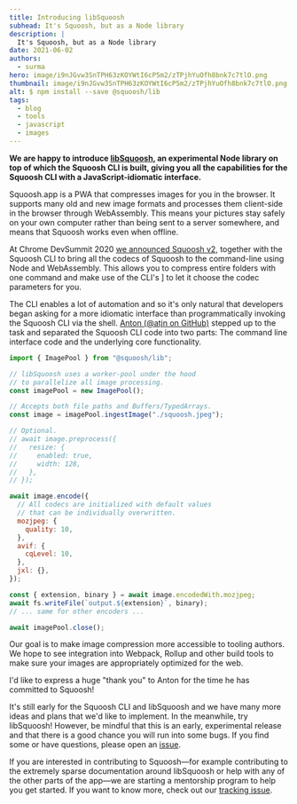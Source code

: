 ```yaml
---
title: Introducing libSquoosh
subhead: It's Squoosh, but as a Node library
description: |
  It's Squoosh, but as a Node library
date: 2021-06-02
authors:
  - surma
hero: image/i9nJGvw3SnTPH63zKOYWtI6cP5m2/zTPjhYuOfh8bnk7c7tlO.png
thumbnail: image/i9nJGvw3SnTPH63zKOYWtI6cP5m2/zTPjhYuOfh8bnk7c7tlO.png
alt: $ npm install --save @squoosh/lib
tags:
  - blog
  - tools
  - javascript
  - images
---
```


**We are happy to introduce [libSquoosh], an experimental Node library on top of which the Squoosh CLI is built, giving you all the capabilities for the Squoosh CLI with a JavaScript-idiomatic interface.**

Squoosh.app is a PWA that compresses images for you in the browser. It supports many old and new image formats and processes them client-side in the browser through WebAssembly. This means your pictures stay safely on your own computer rather than being sent to a server somewhere, and means that Squoosh works even when offline.

At Chrome DevSummit 2020 [we announced Squoosh v2][squoosh v2 announcement], together with the Squoosh CLI to bring all the codecs of Squoosh to the command-line using Node and WebAssembly. This allows you to compress entire folders with one command and make use of the CLI's ][][experimental auto-optimizer] to let it choose the codec parameters for you.

The CLI enables a lot of automation and so it's only natural that developers began asking for a more idiomatic interface than programmatically invoking the Squoosh CLI via the shell. [Anton (@atjn on GitHub)][atjn] stepped up to the task and separated the Squoosh CLI code into two parts: The command line interface code and the underlying core functionality.

```js
import { ImagePool } from "@squoosh/lib";

// libSquoosh uses a worker-pool under the hood
// to parallelize all image processing.
const imagePool = new ImagePool();

// Accepts both file paths and Buffers/TypedArrays.
const image = imagePool.ingestImage("./squoosh.jpeg");

// Optional.
// await image.preprocess({
//   resize: {
//     enabled: true,
//     width: 128,
//   },
// });

await image.encode({
  // All codecs are initialized with default values
  // that can be individually overwritten.
  mozjpeg: {
    quality: 10,
  },
  avif: {
    cqLevel: 10,
  },
  jxl: {},
});

const { extension, binary } = await image.encodedWith.mozjpeg;
await fs.writeFile(`output.${extension}`, binary);
// ... same for other encoders ...

await imagePool.close();
```

Our goal is to make image compression more accessible to tooling authors. We hope to see integration into Webpack, Rollup and other build tools to make sure your images are appropriately optimized for the web.

I'd like to express a huge "thank you" to Anton for the time he has committed to Squoosh! 

It's still early for the Squoosh CLI and libSquoosh and we have many more ideas and plans that we'd like to implement. In the meanwhile, try libSquoosh! However, be mindful that this is an early, experimental release and that there is a good chance you will run into some bugs. If you find some or have questions, please open an [issue][new issue]. 

If you are interested in contributing to Squoosh—for example contributing to the extremely sparse documentation around libSquoosh or help with any of the other parts of the app—we are starting a mentorship program to help you get started. If you want to know more, check out our [tracking issue][mentorship issue].

[libsquoosh]: https://github.com/GoogleChromeLabs/squoosh/tree/dev/libsquoosh
[squoosh v2 announcement]: https://web.dev/squoosh-v2/
[experimental auto-optimizer]: https://github.com/GoogleChromeLabs/squoosh/tree/dev/cli#auto-optimizer
[atjn]: https://github.com/atjn
[new issue]: https://github.com/GoogleChromeLabs/squoosh/issues/new/choose
[mentorship issue]: https://github.com/GoogleChromeLabs/squoosh/issues/1020